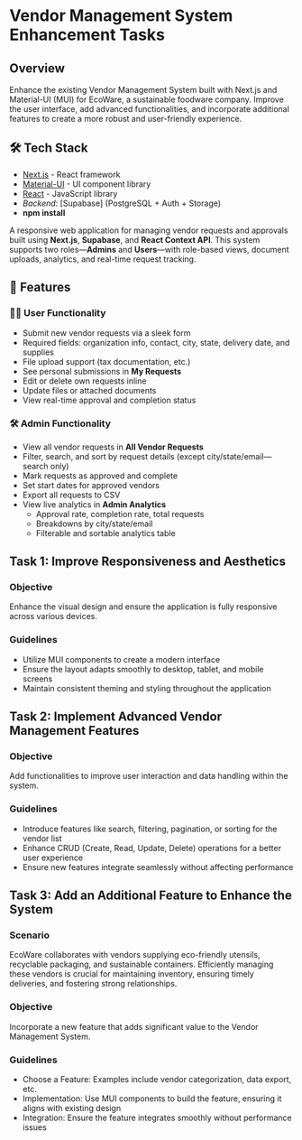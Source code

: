 # Vendor Management System Enhancement Tasks

## Overview
Enhance the existing Vendor Management System built with Next.js and Material-UI (MUI) for EcoWare, a sustainable foodware company. Improve the user interface, add advanced functionalities, and incorporate additional features to create a more robust and user-friendly experience.

## 🛠️ Tech Stack
- [Next.js](https://nextjs.org/) - React framework
- [Material-UI](https://mui.com/) - UI component library
- [React](https://reactjs.org/) - JavaScript library
- *Backend*: [Supabase] (PostgreSQL + Auth + Storage)
- **npm install**


A responsive web application for managing vendor requests and approvals built using **Next.js**, **Supabase**, and **React Context API**. This system supports two roles—**Admins** and **Users**—with role-based views, document uploads, analytics, and real-time request tracking.

## 🌿 Features

### 🧑‍💼 User Functionality
- Submit new vendor requests via a sleek form
- Required fields: organization info, contact, city, state, delivery date, and supplies
- File upload support (tax documentation, etc.)
- See personal submissions in **My Requests**
- Edit or delete own requests inline
- Update files or attached documents
- View real-time approval and completion status

### 🛠 Admin Functionality
- View all vendor requests in **All Vendor Requests**
- Filter, search, and sort by request details (except city/state/email—search only)
- Mark requests as approved and complete
- Set start dates for approved vendors
- Export all requests to CSV
- View live analytics in **Admin Analytics**
  - Approval rate, completion rate, total requests
  - Breakdowns by city/state/email
  - Filterable and sortable analytics table


## Task 1: Improve Responsiveness and Aesthetics
### Objective
Enhance the visual design and ensure the application is fully responsive across various devices.

### Guidelines
- Utilize MUI components to create a modern interface
- Ensure the layout adapts smoothly to desktop, tablet, and mobile screens
- Maintain consistent theming and styling throughout the application

## Task 2: Implement Advanced Vendor Management Features
### Objective
Add functionalities to improve user interaction and data handling within the system.

### Guidelines
- Introduce features like search, filtering, pagination, or sorting for the vendor list
- Enhance CRUD (Create, Read, Update, Delete) operations for a better user experience
- Ensure new features integrate seamlessly without affecting performance

## Task 3: Add an Additional Feature to Enhance the System
### Scenario
EcoWare collaborates with vendors supplying eco-friendly utensils, recyclable packaging, and sustainable containers. Efficiently managing these vendors is crucial for maintaining inventory, ensuring timely deliveries, and fostering strong relationships.

### Objective
Incorporate a new feature that adds significant value to the Vendor Management System.

### Guidelines
- Choose a Feature: Examples include vendor categorization, data export, etc.
- Implementation: Use MUI components to build the feature, ensuring it aligns with existing design
- Integration: Ensure the feature integrates smoothly without performance issues
